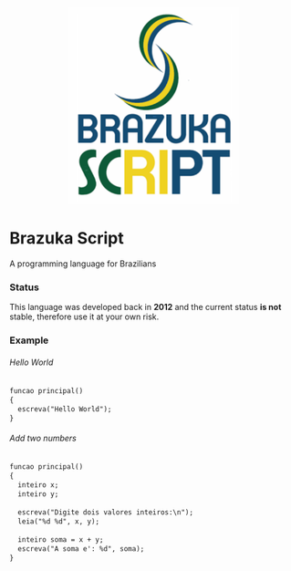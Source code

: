 <p align="center">
  <a href="">
    <img alt="Logo" src="./img/brazuka_logo.png" width="300px">
  </a>
</p>

# Brazuka Script
A programming language for Brazilians

### Status
This language was developed back in __2012__ and the current status __is not__ stable, therefore use it at your own risk.


### Example

###### Hello World
```
funcao principal()
{
  escreva("Hello World");
}
```

###### Add two numbers
```
funcao principal()
{
  inteiro x;
  inteiro y;
	
  escreva("Digite dois valores inteiros:\n");
  leia("%d %d", x, y);
	
  inteiro soma = x + y;
  escreva("A soma e': %d", soma);
}
```

